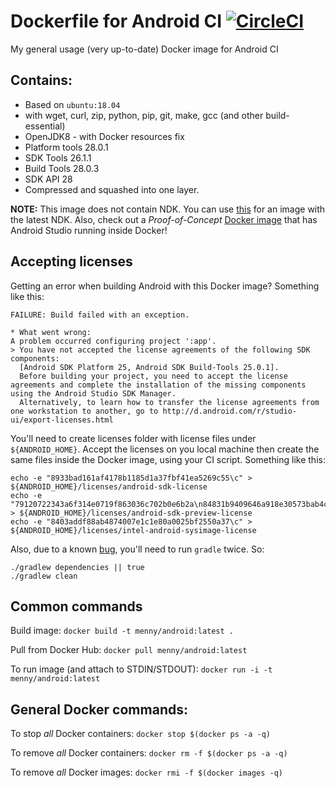 # Dockerfile for Android CI [![CircleCI](https://circleci.com/gh/menny/docker_android/tree/master.svg?style=svg)](https://circleci.com/gh/menny/docker_android/tree/master)
My general usage (very up-to-date) Docker image for Android CI

## Contains:

* Based on `ubuntu:18.04`
* with wget, curl, zip, python, pip, git, make, gcc (and other build-essential)
* OpenJDK8 - with Docker resources fix
* Platform tools 28.0.1
* SDK Tools 26.1.1
* Build Tools 28.0.3
* SDK API 28
* Compressed and squashed into one layer.

**NOTE:** This image does not contain NDK. You can use [this](https://github.com/menny/docker_android/tree/master/ndk) for an image with the latest NDK. Also, check out a _Proof-of-Concept_ [Docker image](https://github.com/menny/docker_android/tree/master/android_studio) that has Android Studio running inside Docker!


## Accepting licenses
Getting an error when building Android with this Docker image? Something like this:
```
FAILURE: Build failed with an exception.

* What went wrong:
A problem occurred configuring project ':app'.
> You have not accepted the license agreements of the following SDK components:
  [Android SDK Platform 25, Android SDK Build-Tools 25.0.1].
  Before building your project, you need to accept the license agreements and complete the installation of the missing components using the Android Studio SDK Manager.
  Alternatively, to learn how to transfer the license agreements from one workstation to another, go to http://d.android.com/r/studio-ui/export-licenses.html
```
You'll need to create licenses folder with license files under `${ANDROID_HOME}`. Accept the licenses on you local machine
then create the same files inside the Docker image, using your CI script. Something like this:
```
echo -e "8933bad161af4178b1185d1a37fbf41ea5269c55\c" > ${ANDROID_HOME}/licenses/android-sdk-license
echo -e "79120722343a6f314e0719f863036c702b0e6b2a\n84831b9409646a918e30573bab4c9c91346d8abd\c" > ${ANDROID_HOME}/licenses/android-sdk-preview-license
echo -e "8403addf88ab4874007e1c1e80a0025bf2550a37\c" > ${ANDROID_HOME}/licenses/intel-android-sysimage-license
```
Also, due to a known [bug](https://code.google.com/p/android/issues/detail?id=2123090), you'll need to run `gradle` twice. So:
```
./gradlew dependencies || true
./gradlew clean
```    

## Common commands
Build image: `docker build -t menny/android:latest .`

Pull from Docker Hub: `docker pull menny/android:latest`

To run image (and attach to STDIN/STDOUT): `docker run -i -t menny/android:latest`

## General Docker commands:
To stop *all* Docker containers: `docker stop $(docker ps -a -q)`

To remove *all* Docker containers: `docker rm -f $(docker ps -a -q)`

To remove *all* Docker images: `docker rmi -f $(docker images -q)`
